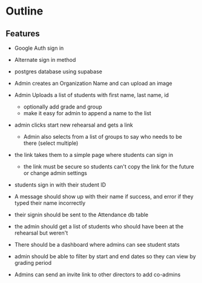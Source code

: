 # Outline

## Features
- Google Auth sign in
- Alternate sign in method
- postgres database using supabase
- Admin creates an Organization Name and can upload an image
- Admin Uploads a list of students with first name, last name, id
    - optionally add grade and group
    - make it easy for admin to append a name to the list

- admin clicks start new rehearsal and gets a link
    - Admin also selects from a list of groups to say who needs to be there (select multiple)
- the link takes them to a simple page where students can sign in
    - the link must be secure so students can't copy the link for the future or change admin settings
- students sign in with their student ID
- A message should show up with their name if success, and error if they typed their name incorrectly
- their signin should be sent to the Attendance db table
- the admin should get a list of students who should have been at the rehearsal but weren't

- There should be a dashboard where admins can see student stats
- admin should be able to filter by start and end dates so they can view by grading period

- Admins can send an invite link to other directors to add co-admins


